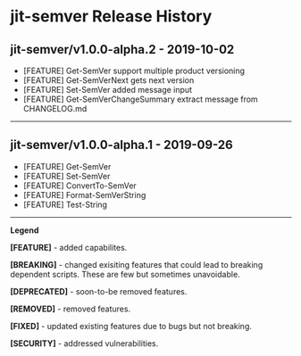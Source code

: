 # jit-semver Release History

## jit-semver/v1.0.0-alpha.2 - 2019-10-02

- [FEATURE] Get-SemVer support multiple product versioning
- [FEATURE] Get-SemVerNext gets next version 
- [FEATURE] Set-SemVer added message input
- [FEATURE] Get-SemVerChangeSummary extract message from CHANGELOG.md

---
## jit-semver/v1.0.0-alpha.1 - 2019-09-26

- [FEATURE] Get-SemVer
- [FEATURE] Set-SemVer
- [FEATURE] ConvertTo-SemVer
- [FEATURE] Format-SemVerString
- [FEATURE] Test-String

---
**Legend**

**[FEATURE]** - added capabilites.

**[BREAKING]** - changed exisiting features that could lead to breaking dependent scripts. These are few but sometimes unavoidable. 

**[DEPRECATED]** - soon-to-be removed features.

**[REMOVED]** - removed features.

**[FIXED]** - updated existing features due to bugs but not breaking.

**[SECURITY]** - addressed vulnerabilities.
